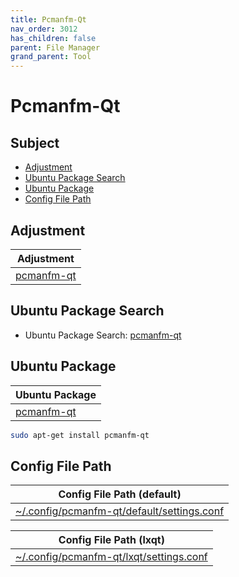 ```yaml
---
title: Pcmanfm-Qt
nav_order: 3012
has_children: false
parent: File Manager
grand_parent: Tool
---
```



# Pcmanfm-Qt


## Subject

* [Adjustment](#adjustment)
* [Ubuntu Package Search](#ubuntu-package-search)
* [Ubuntu Package](#ubuntu-package)
* [Config File Path](#config-file-path)


## Adjustment

| Adjustment |
| --- |
| [pcmanfm-qt](https://github.com/samwhelp/lubuntu-adjustment/tree/main/prototype/main/tool-config/pcmanfm-qt) |


## Ubuntu Package Search

* Ubuntu Package Search: [pcmanfm-qt](https://packages.ubuntu.com/search?keywords=pcmanfm-qt)


## Ubuntu Package

| Ubuntu Package |
| --- |
| [pcmanfm-qt](https://packages.ubuntu.com/noble/pcmanfm-qt) |

``` sh
sudo apt-get install pcmanfm-qt
```


## Config File Path

| Config File Path (default) |
| --- |
| [~/.config/pcmanfm-qt/default/settings.conf](https://github.com/samwhelp/lubuntu-adjustment/tree/main/prototype/main/tool-config/pcmanfm-qt/asset/overlay/etc/skel/.config/pcmanfm-qt/default/settings.conf) |


| Config File Path (lxqt) |
| --- |
| [~/.config/pcmanfm-qt/lxqt/settings.conf](https://github.com/samwhelp/lubuntu-adjustment/tree/main/prototype/main/tool-config/pcmanfm-qt/asset/overlay/etc/skel/.config/pcmanfm-qt/lxqt/settings.conf) |
